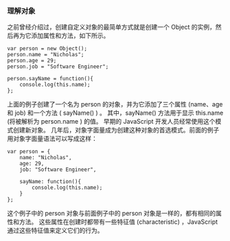 ### 理解对象

之前曾经介绍过，创建自定义对象的最简单方式就是创建一个 Object 的实例，然后再为它添加属性和方法，如下所示。

	var person = new Object();
    person.name = "Nicholas";
    person.age = 29;
    person.job = "Software Engineer";

    person.sayName = function(){
    	console.log(this.name);
    };

上面的例子创建了一个名为 person 的对象，并为它添加了三个属性 (name、age 和 job) 和一个方法 ( sayName() ) 。
其中，sayName() 方法用于显示 this.name (将被解析为 person.name ) 的值。
早期的 JavaScript 开发人员经常使用这个模式创建新对象。
几年后，对象字面量成为创建这种对象的首选模式。前面的例子用对象字面量语法可以写成这样：

	var person = {
    	name: "Nicholas",
        age: 29,
        job: "Software Engineer",

        sayName: function(){
        	console.log(this.name);
        }
	};

这个例子中的 person 对象与前面例子中的 person 对象是一样的，都有相同的属性和方法。
这些属性在创建时都带有一些特征值 (characteristic) ，JavaScript 通过这些特征值来定义它们的行为。


